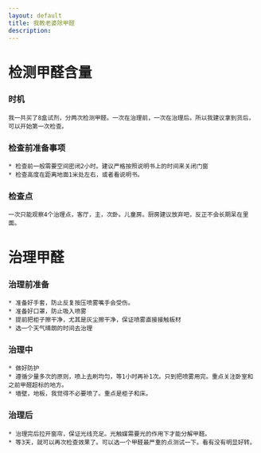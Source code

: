 ```yaml
---
layout: default
title: 我教老婆除甲醛
description: 
---
```


# 检测甲醛含量
### 时机

	我一共买了8盒试剂，分两次检测甲醛。一次在治理前，一次在治理后。所以我建议拿到货后，可以开始第一次检查。

### 检查前准备事项

	* 检查前一般需要空间密闭2小时。建议严格按照说明书上的时间来关闭门窗
	* 检查高度在距离地面1米处左右，或者看说明书。

### 检查点
	
	一次只能观察4个治理点，客厅，主，次卧。儿童房。厨房建议放弃吧，反正不会长期呆在里面。

# 治理甲醛

### 治理前准备
	* 准备好手套，防止反复按压喷雾嘴手会受伤。
	* 准备好口罩，防止吸入喷雾
	* 提前把柜子擦干净，尤其是灰尘擦干净，保证喷雾直接接触板材
	* 选一个天气晴朗的时间去治理

### 治理中
	* 做好防护
	* 遵循少量多次的原则，喷上去刷均匀，等1小时再补1次。只到把喷雾用完。重点关注卧室和之前甲醛超标的地方。
	* 墙壁，地板，我觉得不必要喷了。重点是柜子和床。

### 治理后
	* 治理完后拉开窗帘，保证光线充足。光触媒需要光的作用下才能分解甲醛。
	* 等3天，就可以再次检查效果了。可以选一个甲醛最严重的点测试一下。看有没有明显好转。



